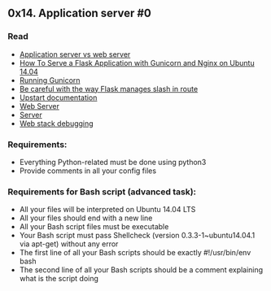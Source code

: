 ## 0x14. Application server #0

###  Read
- [Application server vs web server](https://www.nginx.com/resources/glossary/application-server-vs-web-server/)
- [How To Serve a Flask Application with Gunicorn and Nginx on Ubuntu 14.04](https://www.digitalocean.com/community/tutorials/how-to-serve-flask-applications-with-gunicorn-and-nginx-on-ubuntu-14-04)
- [Running Gunicorn](http://docs.gunicorn.org/en/latest/run.html)
- [Be careful with the way Flask manages slash in route](http://flask.readthedocs.io/en/0.6/api/#flask.Flask.route)
- [Upstart documentation](http://upstart.ubuntu.com/cookbook/)
- [Web Server](https://intranet.hbtn.io/concepts/17)
- [Server](https://intranet.hbtn.io/concepts/67)
- [Web stack debugging](https://intranet.hbtn.io/concepts/68)

### Requirements:

- Everything Python-related must be done using python3
- Provide comments in all your config files

### Requirements for Bash script (advanced task):

- All your files will be interpreted on Ubuntu 14.04 LTS
- All your files should end with a new line
- All your Bash script files must be executable
- Your Bash script must pass Shellcheck (version 0.3.3-1~ubuntu14.04.1 via apt-get) without any error
- The first line of all your Bash scripts should be exactly #!/usr/bin/env bash
- The second line of all your Bash scripts should be a comment explaining what is the script doing
